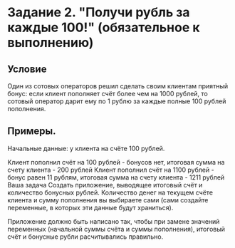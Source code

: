 # Задание 2. "Получи рубль за каждые 100!" (обязательное к выполнению)

## Условие
Один из сотовых операторов решил сделать своим клиентам приятный бонус: если клиент пополняет счёт более чем на 1000 рублей, то сотовый оператор дарит ему по 1 рублю за каждые полные 100 рублей пополнения.

## Примеры. 

Начальные данные: у клиента на счёте 100 рублей.

Клиент пополнил счёт на 100 рублей - бонусов нет, итоговая сумма на счету клиента - 200 рублей
Клиент пополнил счёт на 1100 рублей - бонус равен 11 рублям, итоговая сумма на счету клиента - 1211 рублей
Ваша задача
Создать приложение, выводящее итоговый счёт и количество бонусных рублей. Количество денег на текущем счёте клиента и сумму пополнения вы выбираете сами (сами создайте переменные, в которых эти данные будут храниться).

Приложение должно быть написано так, чтобы при замене значений переменных (начальной суммы счёта и суммы пополнения), итоговый счёт и бонусные рубли расчитывались правильно.